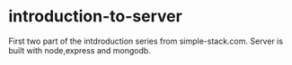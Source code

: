 # introduction-to-server
First two part of the intdroduction series from simple-stack.com. Server is built with node,express and mongodb.
